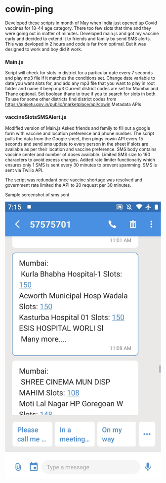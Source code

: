 # cowin-ping

Developed these scripts in month of May when India just opened up Covid vaccines for 18-44 age category. There too few slots that time and they were going out in matter of minutes. Developed main.js and got my vaccine early and decided to extend it to friends and family by send SMS alerts. This was devloped in 2 hours and code is far from optimal. But it was designed to work and boy did it work.



### Main.js

Script will check for slots in district for a particular date every 7 seconds and play mp3 file if it matches the conditions set.
Change date variable to date you want slots for, and add any mp3 file that you want to play in root folder and name it beep.mp3
Current district codes are set for Mumbai and Thane optional. Set boolean thane to true if you to search for slots in both. To use for some other districts find district codes from https://apisetu.gov.in/public/marketplace/api/cowin Metadata APIs

### vaccineSlotsSMSAlert.js


Modified version of Main.js
Asked friends and family to fill out a google form with vaccine and location preference and phone number.
The script pulls the data from the Google sheet, then pings cowin API every 15 seconds and send sms update to every person in the sheet if slots are available as per their location and vaccine preference. 
SMS body contains vaccine center and number of doses available. Limited SMS size to 160 characters to avoid excess charges. Added rate limiter functionaity which ensures only 1 SMS is sent every 30 minutes to prevent spamming. SMS is sent via Twilio API.

The script was redundant once vaccine shortage was resolved and government rate limited the API to 20 request per 30 minutes.

Sample screenshot of sms sent

<img alt="SMS Screenshot" src="/smsScreenshot.jpeg">
